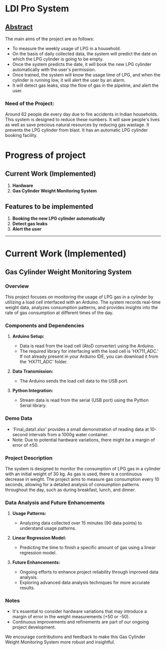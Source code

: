 # LDI Pro System

## [Abstract](https://github.com/medipanshu/LDiProSystem/blob/main/AbstractAndReport/project%20abstract.pdf)

The main aims of the project are as follows:
- To measure the weekly usage of LPG in a household.
- On the basis of daily collected data, the system will predict the date on which the LPG cylinder is going to be empty.
- Once the system predicts the date, it will book the new LPG cylinder automatically with the user's permission.
- Once trained, the system will know the usage time of LPG, and when the cylinder is running low, it will alert the user by an alarm.
- It will detect gas leaks, stop the flow of gas in the pipeline, and alert the user.

### Need of the Project:

Around 62 people die every day due to fire accidents in Indian households. This system is designed to reduce these numbers. It will save people's lives as well as save precious natural resources by reducing gas wastage.
It prevents the LPG cylinder from blast.
It has an automatic LPG cylinder booking facility.

# Progress of project
## Current Work (Implemented)
1. **Hardware**
2. **Gas Cylinder Weight Monitoring System**
## Features to be implemented 
1. **Booking the new LPG cylinder automatically**
2. **Detect gas leaks**
3. **Alert the user**

---

# Current Work (Implemented)

## Gas Cylinder Weight Monitoring System

### Overview
This project focuses on monitoring the usage of LPG gas in a cylinder by utilizing a load cell interfaced with an Arduino. The system records real-time weight data, analyzes consumption patterns, and provides insights into the rate of gas consumption at different times of the day.

### Components and Dependencies
1. **Arduino Setup:**
    - Data is read from the load cell (AtoD converter) using the Arduino.
    - The required library for interfacing with the load cell is 'HX711_ADC.' If not already present in your Arduino IDE, you can download it from the 'HX711_ADC' folder.

2. **Data Transmission:**
    - The Arduino sends the load cell data to the USB port.

3. **Python Integration:**
    - Stream data is read from the serial (USB port) using the Python Serial library.

### Demo Data
- 'Final_data1.xlsx' provides a small demonstration of reading data at 10-second intervals from a 1000g water container.
- Note: Due to potential hardware variations, there might be a margin of error of ±50.

### Project Description
The system is designed to monitor the consumption of LPG gas in a cylinder with an initial weight of 30 kg. As gas is used, there is a continuous decrease in weight. The project aims to measure gas consumption every 10 seconds, allowing for a detailed analysis of consumption patterns throughout the day, such as during breakfast, lunch, and dinner.

### Data Analysis and Future Enhancements
1. **Usage Patterns:**
    - Analyzing data collected over 15 minutes (90 data points) to understand usage patterns.
  
2. **Linear Regression Model:**
    - Predicting the time to finish a specific amount of gas using a linear regression model.
  
3. **Future Enhancements:**
    - Ongoing efforts to enhance project reliability through improved data analysis.
    - Exploring advanced data analysis techniques for more accurate results.

### Notes
- It's essential to consider hardware variations that may introduce a margin of error in the weight measurements (+50 or -50).
- Continuous improvements and refinements are part of our ongoing project development.

We encourage contributions and feedback to make this Gas Cylinder Weight Monitoring System more robust and insightful.
